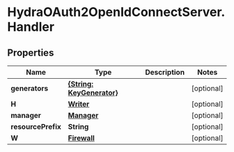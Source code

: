 # HydraOAuth2OpenIdConnectServer.Handler

## Properties
Name | Type | Description | Notes
------------ | ------------- | ------------- | -------------
**generators** | [**{String: KeyGenerator}**](KeyGenerator.md) |  | [optional] 
**H** | [**Writer**](Writer.md) |  | [optional] 
**manager** | [**Manager**](Manager.md) |  | [optional] 
**resourcePrefix** | **String** |  | [optional] 
**W** | [**Firewall**](Firewall.md) |  | [optional] 


